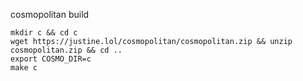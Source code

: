 cosmopolitan build

```
mkdir c && cd c
wget https://justine.lol/cosmopolitan/cosmopolitan.zip && unzip cosmopolitan.zip && cd ..
export COSMO_DIR=c
make c
```

